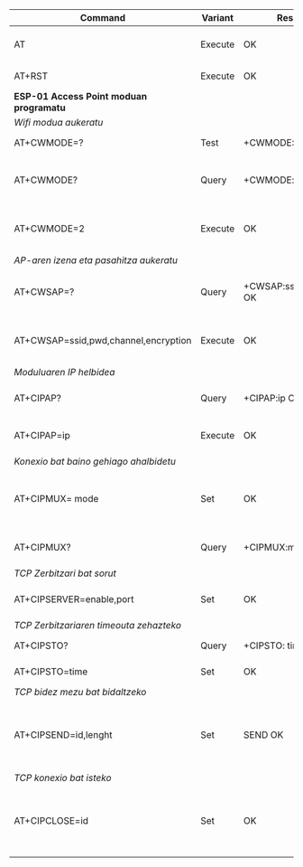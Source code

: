 |   Command   |   Variant   |  Response  |  Function  |
| ----------- | ----------- | ---------- | ---------- |
|     AT      |   Execute   |     OK     | Test if AT system works correctly  |
| AT+RST      | Execute     | OK         |  Reset the module|
|**ESP-01 Access Point moduan programatu**|
|*Wifi modua aukeratu*|
|AT+CWMODE=?  |   Test      |+CWMODE:(1-3) OK| List valid modes|
|AT+CWMODE?   |   Query     |+CWMODE:mode OK| Query AP’s info which is connect by ESP8266|
|AT+CWMODE=2  |   Execute   |   OK       | Set AP’s info which will be connect by ESP8266.|
|*AP-aren izena eta pasahitza aukeratu*|
|AT+CWSAP=?| Query |  +CWSAP:ssid,pwd,ch,ecn OK  |Query configuration of ESP8266 softAP mode. |
|AT+CWSAP=ssid,pwd,channel,encryption| Execute | OK | Set configuration of softAP mode. |
|*Moduluaren IP helbidea*|
| AT+CIPAP?   | Query   | +CIPAP:ip OK | Get ip address of ESP8266 softAP.
| AT+CIPAP=ip | Execute | OK  | Set ip addr of ESP8266 softAP.|
|*Konexio bat baino gehiago ahalbidetu*|
|AT+CIPMUX= mode | Set | OK | Enable / disable multiplex mode (up to 4 conenctions)
|AT+CIPMUX?| Query | +CIPMUX:mode OK | Print current multiplex mode.|
|*TCP Zerbitzari bat sorut*|
|AT+CIPSERVER=enable,port | Set | OK | Configure ESP8266 as TCP server |
|*TCP Zerbitzariaren timeouta zehazteko*|
|AT+CIPSTO?| Query | +CIPSTO: time | Query server timeout |
|AT+CIPSTO=time | Set | OK | Set server timeout |
|*TCP bidez mezu bat bidaltzeko*|
|AT+CIPSEND=id,lenght| Set | SEND OK | Set length of the data that will be sent. For normal send (multiple connection) |
|*TCP konexio bat isteko*|
|AT+CIPCLOSE=id| Set | OK | Close TCP or UDP connection.For multiply connection mode |
